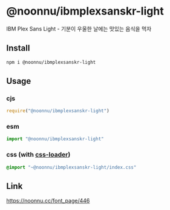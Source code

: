 # @noonnu/ibmplexsanskr-light
IBM Plex Sans Light - 기분이 우울한 날에는 맛있는 음식을 먹자

## Install
```sh
npm i @noonnu/ibmplexsanskr-light
```
## Usage
### cjs
```js
require("@noonnu/ibmplexsanskr-light")
```
### esm
```js
import "@noonnu/ibmplexsanskr-light"
```
### css (with [css-loader](https://github.com/webpack-contrib/css-loader))
```css
@import "~@noonnu/ibmplexsanskr-light/index.css"
```

## Link
https://noonnu.cc/font_page/446
